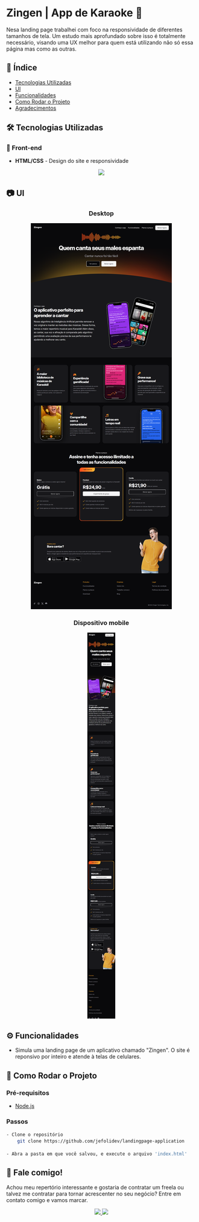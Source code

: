 # Zingen | App de Karaoke 🎤

Nesa landing page trabalhei com foco na responsividade de diferentes tamanhos de tela. Um estudo mais aprofundado sobre isso é totalmente necessário, visando uma UX melhor para quem está utilizando não só essa página mas como as outras.

## 📑 Índice

- [Tecnologias Utilizadas](#️-tecnologias-utilizadas)
- [UI](#-ui)
- [Funcionalidades](#️-funcionalidades)
- [Como Rodar o Projeto](#️-como-rodar-o-projeto)
- [Agradecimentos](#️-agradecimentos)

## 🛠️ Tecnologias Utilizadas

### 🔎 Front-end

- **HTML/CSS** - Design do site e responsividade

<p align="center">
  <a href="https://skillicons.dev">
    <img src="https://skillicons.dev/icons?i=html,css" />
  </a>
</p>

## 📷 UI

<div align="center">

### Desktop

<img src="./public/full-page-desktop.png">

### Dispositivo mobile

<img src="./public/full-page-phone.png">
</div>

## ⚙️ Funcionalidades

- Simula uma landing page de um aplicativo chamado "Zingen". O site é reponsivo por inteiro e atende à telas de celulares.

## 🚀 Como Rodar o Projeto

### Pré-requisitos

- [Node.js](https://nodejs.org/)

### Passos

```bash
- Clone o repositório
    git clone https://github.com/jefolidev/landingpage-application

- Abra a pasta em que você salvou, e execute o arquivo 'index.html'
```

## 👥 Fale comigo!

Achou meu repertório interessante e gostaria de contratar um freela ou talvez me contratar para tornar acrescenter no seu negócio? Entre em contato comigo e vamos marcar.

<p align="center">
  <a href="https://www.linkedin.com/in/jeferson-franco-1349062b0/">
    <img src="https://skillicons.dev/icons?i=linkedin" />
  </a>
  <a href="https://github.com/jefolidev">
    <img src="https://skillicons.dev/icons?i=github" />
  </a>
</p>
